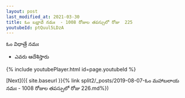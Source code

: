 ```yaml
---
layout: post
last_modified_at: 2021-03-30
title: ఓం బభ్రావే నమః  - 1008 రోజుల తపస్సులో రోజు  225
youtubeId: ptQuul5LDzA
---
```

 
 
 ఓం విధాత్రే నమః  
 
 -  ఎవరు ఆదేశిస్తారు 
 
  
 
  
 
 
 
 
 
 


{% include youtubePlayer.html id=page.youtubeId %}
 
[Next]({{ site.baseurl }}{% link  split2/_posts/2019-08-07-ఓం మహాబలాయ నమః  - 1008 రోజుల తపస్సులో రోజు  226.md%})
 
